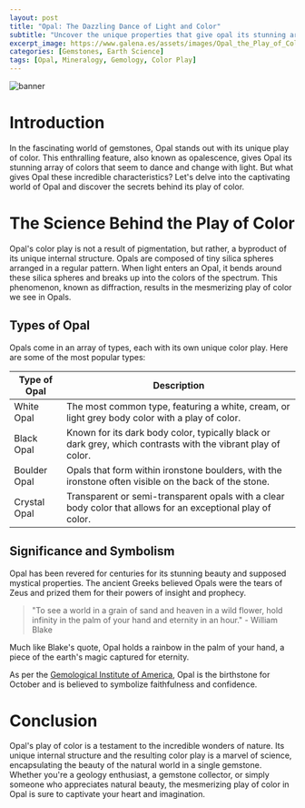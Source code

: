 ```yaml
---
layout: post
title: "Opal: The Dazzling Dance of Light and Color"
subtitle: "Uncover the unique properties that give opal its stunning array of colors and ever-changing play of light."
excerpt_image: https://www.galena.es/assets/images/Opal_the_Play_of_Color.png
categories: [Gemstones, Earth Science]
tags: [Opal, Mineralogy, Gemology, Color Play]
---
```


![banner](https://www.galena.es/assets/images/Opal_the_Play_of_Color.png "Close-up image of a vibrant opal gemstone showcasing its mesmerizing play of color, featuring iridescent hues of blue, green, and orange, highlighting the unique light diffraction properties that make opals captivating.")

# Introduction

In the fascinating world of gemstones, Opal stands out with its unique play of color. This enthralling feature, also known as opalescence, gives Opal its stunning array of colors that seem to dance and change with light. But what gives Opal these incredible characteristics? Let's delve into the captivating world of Opal and discover the secrets behind its play of color.

# The Science Behind the Play of Color

Opal's color play is not a result of pigmentation, but rather, a byproduct of its unique internal structure. Opals are composed of tiny silica spheres arranged in a regular pattern. When light enters an Opal, it bends around these silica spheres and breaks up into the colors of the spectrum. This phenomenon, known as diffraction, results in the mesmerizing play of color we see in Opals.

## Types of Opal

Opals come in an array of types, each with its own unique color play. Here are some of the most popular types:

| Type of Opal | Description |
|--------------|-------------|
| White Opal | The most common type, featuring a white, cream, or light grey body color with a play of color. |
| Black Opal | Known for its dark body color, typically black or dark grey, which contrasts with the vibrant play of color. |
| Boulder Opal | Opals that form within ironstone boulders, with the ironstone often visible on the back of the stone. |
| Crystal Opal | Transparent or semi-transparent opals with a clear body color that allows for an exceptional play of color. |

## Significance and Symbolism

Opal has been revered for centuries for its stunning beauty and supposed mystical properties. The ancient Greeks believed Opals were the tears of Zeus and prized them for their powers of insight and prophecy. 

> "To see a world in a grain of sand and heaven in a wild flower, hold infinity in the palm of your hand and eternity in an hour." - William Blake

Much like Blake's quote, Opal holds a rainbow in the palm of your hand, a piece of the earth's magic captured for eternity.

As per the [Gemological Institute of America](https://www.gia.edu/opal-description), Opal is the birthstone for October and is believed to symbolize faithfulness and confidence.

# Conclusion

Opal's play of color is a testament to the incredible wonders of nature. Its unique internal structure and the resulting color play is a marvel of science, encapsulating the beauty of the natural world in a single gemstone. Whether you're a geology enthusiast, a gemstone collector, or simply someone who appreciates natural beauty, the mesmerizing play of color in Opal is sure to captivate your heart and imagination.